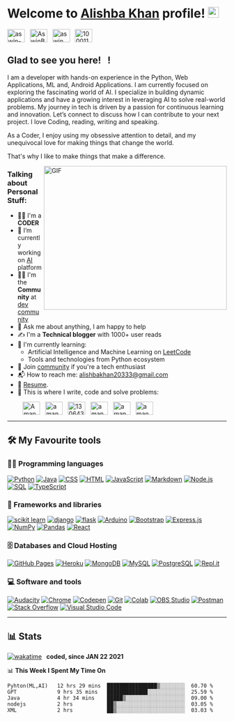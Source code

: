 # Welcome to [Alishba Khan](https://www.linkedin.com/in/alishba-khan-587933334/) profile! <a href="https://github.com/alishba-khan20333"><img src="https://media.giphy.com/media/hvRJCLFzcasrR4ia7z/giphy.gif" width="25px"></a>

<a href="https://www.linkedin.com/in/alishba-khan-587933334/" target="_blank"><img align="center" src="https://raw.githubusercontent.com/rahuldkjain/github-profile-readme-generator/master/src/images/icons/Social/linked-in-alt.svg" alt="aswin-barath" height="30" width="40" /></a>
&nbsp;
<a href="https://medium.com/@alishbakhan20333" target="_blank"><img align="center" src="https://cdn.iconscout.com/icon/free/png-512/free-medium-logo-icon-download-in-svg-png-gif-file-formats--technology-brand-social-media-company-logos-pack-icons-6297243.png?f=webp&w=512" alt="AswinBarath2" height="30" width="40" /></a>
&nbsp;
<a href="https://www.instagram.com" target="_blank"><img align="center" src="https://raw.githubusercontent.com/rahuldkjain/github-profile-readme-generator/master/src/images/icons/Social/instagram.svg" alt="aswin_barath_" height="30" width="40" /></a>
&nbsp;
<a href="https://web.facebook.com/" target="_blank"><img align="center" src="https://raw.githubusercontent.com/rahuldkjain/github-profile-readme-generator/master/src/images/icons/Social/facebook.svg" alt="100011683902531e" height="30" width="40" /></a>
&nbsp;



## Glad to see you here! &nbsp; !

I am a developer with hands-on experience in the Python, Web Applications, ML and, Android Applications. I am currently focused on exploring the fascinating world of AI. I specialize in building dynamic applications and have a growing interest in leveraging AI to solve real-world problems. My journey in tech is driven by a passion for continuous learning and innovation. Let’s connect to discuss how I can contribute to your next project. I love Coding, reading, writing and speaking.

As a Coder, I enjoy using my obsessive attention to detail, and my unequivocal love for making things that change the world.

That's why I like to make things that make a difference.

<img align="right" alt="GIF" src="https://camo.githubusercontent.com/2366b34bb903c09617990fb5fff4622f3e941349e846ddb7e73df872a9d21233/68747470733a2f2f63646e2e6472696262626c652e636f6d2f75736572732f3733303730332f73637265656e73686f74732f363538313234332f6176656e746f2e676966" width="420" height="330" />


### Talking about Personal Stuff:

- 👨‍🎓 I'm a **CODER**
- 🔭 I’m currently working on [AI](https://colab.research.google.com/drive/1er6CMAC_LuchuBIoYbVrdcd_OGjPhydH?usp=drive_link) platform
- 👨‍🏫 I'm the **Community** at [dev community](https://medium.com/@alishbakhan20333)
- 💬 Ask me about anything, I am happy to help
- ✍ I'm a **Technical blogger** with 1000+ user reads
- 🌱 I'm currently learning:
  - Artificial Intelligence and Machine Learning on [LeetCode](https://leetcode.com/)
  - Tools and technologies from Python ecosystem
- 👯 Join [community](https://medium.com/@alishbakhan20333) if you're a tech enthusiast
- 📬 How to reach me: [alishbakhan20333@gmail.com](mailto:alishbakhan20333@gmail.com)
- 📝 [Resume](https://google.com/).
- 💪 This is where I write, code and solve problems:

&nbsp;&nbsp;&nbsp;&nbsp;&nbsp;&nbsp;&nbsp;&nbsp;
<a href="https://github.com/alishba-khan20333" target="_blank"><img align="center" src="https://raw.githubusercontent.com/rahuldkjain/github-profile-readme-generator/master/src/images/icons/Social/github.svg" alt="Amanulahq" height="30" width="40" /></a>
&nbsp;
<a href="https://leetcode.com" target="_blank"><img align="center" src="https://raw.githubusercontent.com/rahuldkjain/github-profile-readme-generator/master/src/images/icons/Social/leet-code.svg" alt="aman26haq" height="30" width="40" /></a>
&nbsp;
<a href="https://stackoverflow.com" target="_blank"><img align="center" src="https://raw.githubusercontent.com/rahuldkjain/github-profile-readme-generator/master/src/images/icons/Social/stack-overflow.svg" alt="13064312" height="30" width="40" /></a>
&nbsp;
<a href="https://www.hackerrank.com" target="_blank"><img align="center" src="https://raw.githubusercontent.com/rahuldkjain/github-profile-readme-generator/master/src/images/icons/Social/hackerrank.svg" alt="amanulhaq2" height="30" width="40" /></a>
&nbsp;
<a href="https://medium.com/@alishbakhan20333" target="_blank"><img align="center" src="https://raw.githubusercontent.com/rahuldkjain/github-profile-readme-generator/master/src/images/icons/Social/medium.svg" alt="amanaulhaq3" height="30" width="40" /></a>
&nbsp;
<a href="https://dev.to/alishba_khan_20333" target="_blank"><img align="center" src="https://media.dev.to/cdn-cgi/image/quality=100/https://dev-to-uploads.s3.amazonaws.com/uploads/logos/resized_logo_UQww2soKuUsjaOGNB38o.png" alt="aman" height="30" width="40" /></a>
&nbsp;

---

## 🛠️ My Favourite tools

### 👨‍💻 Programming languages

<p>
    <a href="#"><img alt="Python" src="https://img.shields.io/badge/Python-14354C.svg?logo=python&logoColor=white"></a>
    <a href="#"><img alt="Java" src="https://img.shields.io/badge/Java-007396.svg?logo=java&logoColor=white"></a>
    <a href="#"><img alt="CSS" src="https://img.shields.io/badge/CSS-1572B6.svg?logo=css3&logoColor=white"></a>
    <a href="#"><img alt="HTML" src="https://img.shields.io/badge/HTML-E34F26.svg?logo=html5&logoColor=white"></a>
    <a href="#"><img alt="JavaScript" src="https://img.shields.io/badge/JavaScript-F7DF1E.svg?logo=javascript&logoColor=black"></a>
    <a href="#"><img alt="Markdown" src="https://img.shields.io/badge/Markdown-000000.svg?logo=markdown&logoColor=white"></a>
    <a href="#"><img alt="Node.js" src="https://img.shields.io/badge/Node.js-43853D.svg?logo=node.js&logoColor=white"></a>
    <a href="#"><img alt="SQL" src="https://custom-icon-badges.herokuapp.com/badge/SQL-025E8C.svg?logo=database&logoColor=white"></a>
    <a href="#"><img alt="TypeScript" src="https://img.shields.io/badge/TypeScript-007ACC.svg?logo=typescript&logoColor=white"></a>
</p>

### 🧰 Frameworks and libraries

<p>
    <a href="#"><img alt="scikit learn" src="https://img.shields.io/badge/SKleran-013243.svg?logo=python&logoColor=white"></a>
    <a href="#"><img alt="django" src="https://img.shields.io/badge/Django-013243.svg?logo=django&logoColor=white"></a>
    <a href="#"><img alt="flask" src="https://img.shields.io/badge/Flask-013243.svg?logo=flask&logoColor=white"></a>
    <a href="#"><img alt="Arduino" src="https://img.shields.io/badge/-Arduino-00979D?logo=Arduino&logoColor=white"></a>
    <a href="#"><img alt="Bootstrap" src="https://img.shields.io/badge/Bootstrap-7952B3.svg?logo=bootstrap&logoColor=white"></a>
    <a href="#"><img alt="Express.js" src="https://img.shields.io/badge/Express.js-404d59.svg?logo=express&logoColor=white"></a>
    <a href="#"><img alt="NumPy" src="https://img.shields.io/badge/Numpy-013243.svg?logo=numpy&logoColor=white"></a>
    <a href="#"><img alt="Pandas" src="https://img.shields.io/badge/Pandas-150458.svg?logo=pandas&logoColor=white"></a>
    <a href="#"><img alt="React" src="https://img.shields.io/badge/React-20232a.svg?logo=react&logoColor=%2361DAFB"></a>
</p>

### 🗄️ Databases and Cloud Hosting

<p>
    <a href="#"><img alt="GitHub Pages" src="https://img.shields.io/badge/GitHub%20Pages-327FC7.svg?logo=github&logoColor=white"></a>
    <a href="#"><img alt="Heroku" src="https://img.shields.io/badge/Heroku-430098.svg?logo=heroku&logoColor=white"></a>
    <a href="#"><img alt="MongoDB" src ="https://img.shields.io/badge/MongoDB-4ea94b.svg?logo=mongodb&logoColor=white"></a>
    <a href="#"><img alt="MySQL" src="https://img.shields.io/badge/MySQL-00f.svg?logo=mysql&logoColor=white"></a>
    <a href="#"><img alt="PostgreSQL" src ="https://img.shields.io/badge/PostgreSQL-316192.svg?logo=postgresql&logoColor=white"></a>
    <a href="#"><img alt="Repl.it" src="https://img.shields.io/badge/Repl.it-0D101E.svg?logo=Replit&logoColor=white"></a>
</p>

### 💻 Software and tools

<p>
    <a href="#"><img alt="Audacity" src="https://img.shields.io/badge/-Audacity-0000CC?logo=audacity&logoColor=white"></a>
    <a href="#"><img alt="Chrome" src="https://img.shields.io/badge/-chrome-0000CC?logo=google&logoColor=white"></a>
    <a href="#"><img alt="Codepen" src="https://img.shields.io/badge/Codepen-000000.svg?logo=codepen&logoColor=white"></a>
    <a href="#"><img alt="Git" src="https://img.shields.io/badge/Git-F05033.svg?logo=git&logoColor=white"></a>
    <a href="#"><img alt="Colab" src="https://img.shields.io/badge/Colab-F37626.svg?logo=Jupyter&logoColor=white"></a>
    <a href="#"><img alt="OBS Studio" src="https://img.shields.io/badge/-OBS%20Studio-302E31?logo=obs-studio&logoColor=white"></a>
    <a href="#"><img alt="Postman" src="https://img.shields.io/badge/Postman-FF6C37?logo=postman&logoColor=white"></a>
    <a href="#"><img alt="Stack Overflow" src="https://img.shields.io/badge/-Stack%20Overflow-FE7A16?logo=stack-overflow&logoColor=white"></a>
    <a href="#"><img alt="Visual Studio Code" src="https://img.shields.io/badge/Visual%20Studio%20Code-0078d7.svg?logo=visual-studio-code&logoColor=white"></a>
</p>

---

## 📊 Stats

[![wakatime](https://wakatime.com/badge/user/0f3d8544-3446-40bb-987d-b1a8ed7d2cff.svg)](https://wakatime.com/@0f3d8544-3446-40bb-987d-b1a8ed7d2cff) <b>&nbsp; coded, since JAN 22 2021</b>

📊 <b>This Week I Spent My Time On</b>

<!--START_SECTION:waka-->
```text
Pyhton(ML,AI)   12 hrs 29 mins  ████████████████▒░░░░░░░░  60.70 % 
GPT             9 hrs 35 mins   █████████████░░░░░░░░░░░░  25.59 % 
Java            4 hr 34 mins    █████▒░░░░░░░░░░░░░░░░░░░  09.00 % 
nodejs          2 hrs           ██▒░░░░░░░░░░░░░░░░░░░░░░  03.05 % 
XML             2 hrs           ██▒░░░░░░░░░░░░░░░░░░░░░░  03.03 % 
```
<!--END_SECTION:waka-->
